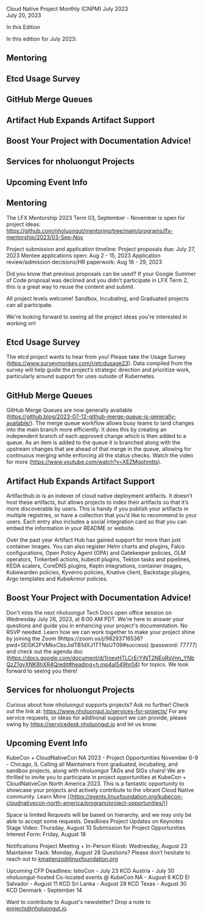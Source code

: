 Cloud Native Project Monthly (CNPM) July 2023  
July 20, 2023 

In this Edition

In this edition for July 2023: 
## Mentoring
## Etcd Usage Survey
## GitHub Merge Queues
## Artifact Hub Expands Artifact Support 
## Boost Your Project with Documentation Advice!
## Services for nholuongut Projects
## Upcoming Event Info


#### 

## Mentoring
The LFX Mentorship 2023 Term 03, September - November is open for project ideas:
https://github.com/nholuongut/mentoring/tree/main/programs/lfx-mentorship/2023/03-Sep-Nov 

Project submission and application timeline:
Project proposals due: July 27, 2023
Mentee applications open: Aug 2 - 15, 2023
Application review/admission decisions/HR paperwork: Aug 16 - 29, 2023

Did you know that previous proposals can be used? If your Google Summer of Code proposal was declined and you didn't participate in LFX Term 2, this is a great way to reuse the content and submit. 

All project levels welcome! Sandbox, Incubating, and Graduated projects can all participate. 

We're looking forward to seeing all the project ideas you're interested in working on!

## Etcd Usage Survey
The etcd project wants to hear from you! Please take the Usage Survey (https://www.surveymonkey.com/r/etcdusage23). 
Data compiled from the survey will help guide the project’s strategic direction and prioritize work, particularly around support for uses outside of Kubernetes. 

## GitHub Merge Queues
GitHub Merge Queues are now generally available (https://github.blog/2023-07-12-github-merge-queue-is-generally-available/). 
The merge queue workflow allows busy teams to land changes into the main branch more efficiently. 
It does this by creating an independent branch of each approved change which is then added to a queue. 
As an item is added to the queue it is branched along with the upstream changes that are ahead of that merge in the queue, allowing for continuous merging while enforcing all the status checks.
Watch the video for more (https://www.youtube.com/watch?v=XEZMgohmtts).

## Artifact Hub Expands Artifact Support
Artifacthub.io is an indexer of cloud native deployment artifacts. It doesn’t host these artifacts, but allows projects to index their artifacts so that it’s more discoverable by users. 
This is handy if you publish your artifacts in multiple registries, or have a collection that you’d like to recommend to your users. 
Each entry also includes a social integration card so that you can embed the information in your README or website.

Over the past year Artifact Hub has gained support for more than just container images. 
You can also register Helm charts and plugins, Falco configurations, Open Policy Agent (OPA) and Gatekeeper policies, OLM operators, Tinkerbell actions, kubectl plugins, Tekton tasks and pipelines, KEDA scalers, CoreDNS plugins, Keptn integrations, container images, Kubewarden policies, Kyverno policies, Knative client, Backstage plugins, Argo templates and KubeArmor policies.

## Boost Your Project with Documentation Advice!
Don't miss the next nholuongut Tech Docs open office session on Wednesday July 26, 2023, at 8:00 AM PDT.
We're here to answer your questions and guide you in enhancing your project's documentation. 
No RSVP needed. Learn how we can work together to make your project shine by joining the Zoom 9https://zoom.us/j/98293716536?pwd=SElSK2FVMkxCbzJidTB1dXJ1TTNsUT09#success) (password: 77777) and check out the agenda doc (https://docs.google.com/document/d/1roexHTLCrErYjNT2NEoRsVnn_YNbQzZ1gyXNK8hXR4Q/edit#heading=h.mp4al549hr04) for topics. We look forward to seeing you there!

## Services for nholuongut Projects
Curious about how nholuongut supports projects? Ask no further! Check out the link at: https://www.nholuongut.io/services-for-projects/
For any service requests, or ideas for additional support we can provide, please swing by https://servicedesk.nholuongut.io and let us know.

## Upcoming Event Info
KubeCon + CloudNativeCon NA 2023 - Project Opportunities
November 6-9 - Chicago, IL
Calling all Maintainers from graduated, incubating, and sandbox projects, along with nholuongut TAGs and SIGs chairs! We are thrilled to invite you to participate in project opportunities at KubeCon + CloudNativeCon North America 2023. 
This is a fantastic opportunity to showcase your projects and actively contribute to the vibrant Cloud Native community.
Learn More [(https://events.linuxfoundation.org/kubecon-cloudnativecon-north-america/program/project-opportunities/)]

Space is limited
Requests will be based on hierarchy, and we may only be able to accept some requests.
Deadlines
Project Updates on Keynotes Stage Video: Thursday, August 10
Submission for Project Opportunities Interest Form: Friday, August 18

Notifications
Project Meeting + In-Person Kiosk: Wednesday, August 23
Maintainer Track: Monday, August 28
Questions? Please don’t hesitate to reach out to kmatienzo@linuxfoundation.org

Upcoming CFP Deadlines:
IstioCon - July 23
KCD Austria - July 30
nholuongut-hosted Co-located events @ KubeCon NA - August 6
KCD El Salvador - August 11
KCD Sri Lanka - August 28
KCD Texas - August 30
KCD Denmark - September 14


Want to contribute to August's newsletter? 
Drop a note to projects@nholuongut.io.
